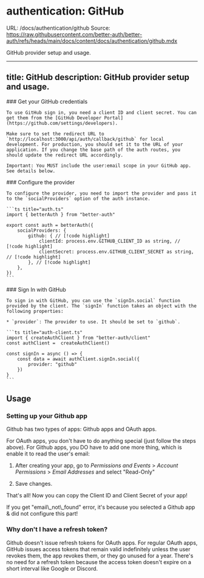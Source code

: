 # authentication: GitHub
URL: /docs/authentication/github
Source: https://raw.githubusercontent.com/better-auth/better-auth/refs/heads/main/docs/content/docs/authentication/github.mdx

GitHub provider setup and usage.

***

title: GitHub
description: GitHub provider setup and usage.
---------------------------------------------

<Steps>
  <Step>
    ### Get your GitHub credentials

    To use GitHub sign in, you need a client ID and client secret. You can get them from the [GitHub Developer Portal](https://github.com/settings/developers).

    Make sure to set the redirect URL to `http://localhost:3000/api/auth/callback/github` for local development. For production, you should set it to the URL of your application. If you change the base path of the auth routes, you should update the redirect URL accordingly.

    Important: You MUST include the user:email scope in your GitHub app. See details below.
  </Step>

  <Step>
    ### Configure the provider

    To configure the provider, you need to import the provider and pass it to the `socialProviders` option of the auth instance.

    ```ts title="auth.ts"
    import { betterAuth } from "better-auth"

    export const auth = betterAuth({
        socialProviders: {
            github: { // [!code highlight]
                clientId: process.env.GITHUB_CLIENT_ID as string, // [!code highlight]
                clientSecret: process.env.GITHUB_CLIENT_SECRET as string, // [!code highlight]
            }, // [!code highlight]
        },
    })
    ```
  </Step>

  <Step>
    ### Sign In with GitHub

    To sign in with GitHub, you can use the `signIn.social` function provided by the client. The `signIn` function takes an object with the following properties:

    * `provider`: The provider to use. It should be set to `github`.

    ```ts title="auth-client.ts"
    import { createAuthClient } from "better-auth/client"
    const authClient =  createAuthClient()

    const signIn = async () => {
        const data = await authClient.signIn.social({
            provider: "github"
        })
    }
    ```
  </Step>
</Steps>

## Usage

### Setting up your Github app

Github has two types of apps: Github apps and OAuth apps.

For OAuth apps, you don't have to do anything special (just follow the steps above). For Github apps, you DO have to add one more thing, which is enable it to read the user's email:

1. After creating your app, go to *Permissions and Events* > *Account Permissions* > *Email Addresses* and select "Read-Only"

2. Save changes.

That's all! Now you can copy the Client ID and Client Secret of your app!

<Callout>
  If you get "email\_not\_found" error, it's because you selected a Github app & did not configure this part!
</Callout>

### Why don't I have a refresh token?

Github doesn't issue refresh tokens for OAuth apps. For regular OAuth apps,
GitHub issues access tokens that remain valid indefinitely unless the user revokes them,
the app revokes them, or they go unused for a year.
There's no need for a refresh token because the access token doesn't expire on a short interval like Google or Discord.


